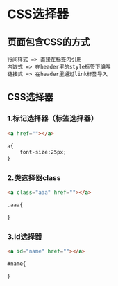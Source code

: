 # CSS选择器

## 页面包含CSS的方式

```
行间样式 => 直接在标签内引用
内嵌式 => 在header里的style标签下编写
链接式 => 在header里通过link标签导入
```



## CSS选择器

### 1.标记选择器（标签选择器）

```html
<a href=""></a>

a{
	font-size:25px;
}
```

### 2.类选择器class

```html
<a class="aaa" href=""></a>

.aaa{

}
```

### 3.id选择器

```html
<a id="name" href=""></a>

#name{

}
```

